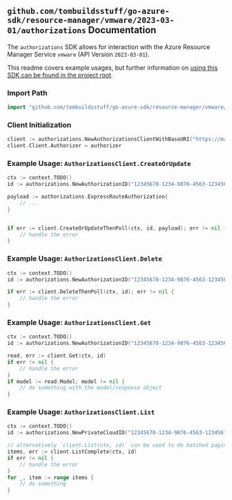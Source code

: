 
## `github.com/tombuildsstuff/go-azure-sdk/resource-manager/vmware/2023-03-01/authorizations` Documentation

The `authorizations` SDK allows for interaction with the Azure Resource Manager Service `vmware` (API Version `2023-03-01`).

This readme covers example usages, but further information on [using this SDK can be found in the project root](https://github.com/tombuildsstuff/go-azure-sdk/tree/main/docs).

### Import Path

```go
import "github.com/tombuildsstuff/go-azure-sdk/resource-manager/vmware/2023-03-01/authorizations"
```


### Client Initialization

```go
client := authorizations.NewAuthorizationsClientWithBaseURI("https://management.azure.com")
client.Client.Authorizer = authorizer
```


### Example Usage: `AuthorizationsClient.CreateOrUpdate`

```go
ctx := context.TODO()
id := authorizations.NewAuthorizationID("12345678-1234-9876-4563-123456789012", "example-resource-group", "privateCloudValue", "authorizationValue")

payload := authorizations.ExpressRouteAuthorization{
	// ...
}


if err := client.CreateOrUpdateThenPoll(ctx, id, payload); err != nil {
	// handle the error
}
```


### Example Usage: `AuthorizationsClient.Delete`

```go
ctx := context.TODO()
id := authorizations.NewAuthorizationID("12345678-1234-9876-4563-123456789012", "example-resource-group", "privateCloudValue", "authorizationValue")

if err := client.DeleteThenPoll(ctx, id); err != nil {
	// handle the error
}
```


### Example Usage: `AuthorizationsClient.Get`

```go
ctx := context.TODO()
id := authorizations.NewAuthorizationID("12345678-1234-9876-4563-123456789012", "example-resource-group", "privateCloudValue", "authorizationValue")

read, err := client.Get(ctx, id)
if err != nil {
	// handle the error
}
if model := read.Model; model != nil {
	// do something with the model/response object
}
```


### Example Usage: `AuthorizationsClient.List`

```go
ctx := context.TODO()
id := authorizations.NewPrivateCloudID("12345678-1234-9876-4563-123456789012", "example-resource-group", "privateCloudValue")

// alternatively `client.List(ctx, id)` can be used to do batched pagination
items, err := client.ListComplete(ctx, id)
if err != nil {
	// handle the error
}
for _, item := range items {
	// do something
}
```
